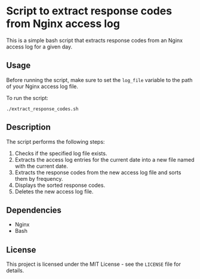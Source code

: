 <html>
<head>
  <title>Script to extract response codes from Nginx access log</title>
</head>
<body>
  <h1>Script to extract response codes from Nginx access log</h1>
  <p>This is a simple bash script that extracts response codes from an Nginx access log for a given day.</p>

  <h2>Usage</h2>
  <p>Before running the script, make sure to set the <code>log_file</code> variable to the path of your Nginx access log file.</p>
  <p>To run the script:</p>
  <pre><code>./extract_response_codes.sh</code></pre>

  <h2>Description</h2>
  <p>The script performs the following steps:</p>
  <ol>
    <li>Checks if the specified log file exists.</li>
    <li>Extracts the access log entries for the current date into a new file named with the current date.</li>
    <li>Extracts the response codes from the new access log file and sorts them by frequency.</li>
    <li>Displays the sorted response codes.</li>
    <li>Deletes the new access log file.</li>
  </ol>

  <h2>Dependencies</h2>
  <ul>
    <li>Nginx</li>
    <li>Bash</li>
  </ul>

  <h2>License</h2>
  <p>This project is licensed under the MIT License - see the <code>LICENSE</code> file for details.</p>
</body>
</html>
